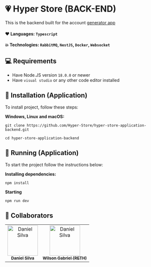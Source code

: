 # 💗 Hyper Store (BACK-END)
This is the backend built for the account <a href="https://github.com/Hyper-Store/hyper-store-application">generator app</a>

#### **❤️ Languages:** `Typescript`

#### **💥 Technologies**: `RabbitMQ`, `NestJS`, `Docker`, `Websocket`

## 💻 Requirements

* Have Node.JS version `18.0.0` or newer
* Have `visual studio` or any other code editor installed

## 🚀 Installation (Application)

To install project, follow these steps:

**Windows, Linux and macOS:**
```
git clone https://github.com/Hyper-Store/hyper-store-application-backend.git
```

```
cd hyper-store-application-backend
```

## 💾 Running (Application)

To start the project follow the instructions below:

**Installing dependencies:**
```
npm install
```

**Starting**
```
npm run dev
```

## 🤝 Collaborators
<table>
  <tr>
    <td align="center">
      <a href="https://github.com/Daniel-D3V">
        <img src="https://avatars.githubusercontent.com/u/103064271?v=4" width="100px;" alt="Daniel Silva"/><br>
        <sub>
          <b>Daniel Silva</b>
        </sub>
      </a>
    </td>
    <td align="center">
      <a href="https://github.com/rethred">
        <img src="https://avatars.githubusercontent.com/u/92902916?v=4" width="100px;" alt="Daniel Silva"/><br>
        <sub>
          <b>Wilson Gabriel (RETH)</b>
        </sub>
      </a>
    </td>
  </tr>
</table>
